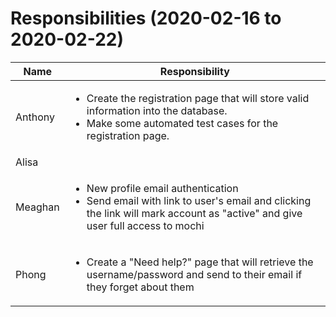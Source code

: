 # Responsibilities (2020-02-16 to 2020-02-22)

| Name | Responsibility |
|----|------------|
| Anthony | <ul><li>Create the registration page that will store valid information into the database.</li><li>Make some automated test cases for the registration page.</li></ul> |
| Alisa |  |
| Meaghan | <ul><li>New profile email authentication</li><li>Send email with link to user's email and clicking the link will mark account as "active" and give user full access to mochi</li></ul> |
| Phong | <ul><li>Create a "Need help?" page that will retrieve the username/password and send to their email if they forget about them </li></ul> |
